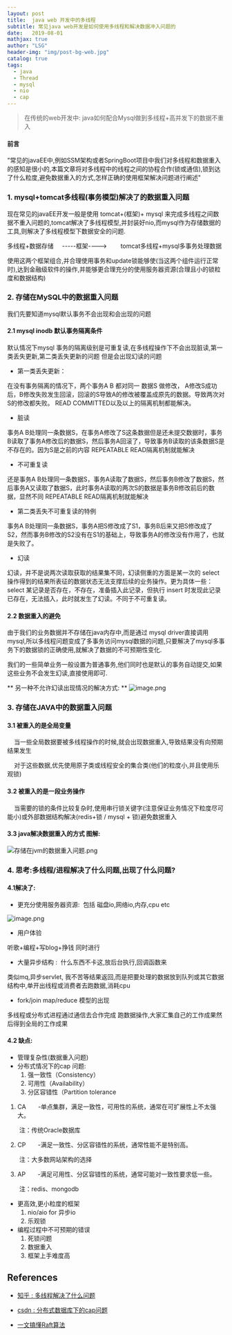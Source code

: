 ```yaml
---
layout: post
title:  java web 开发中的多线程
subtitle: 常见java web开发是如何使用多线程和解决数据冲入问题的
date:   2019-08-01
mathjax: true
author: "LSG"
header-img: "img/post-bg-web.jpg"
catalog: true
tags: 
  - java
  - Thread 
  - mysql
  - nio
  - cap
---
```





>  在传统的web开发中: java如何配合Mysql做到多线程+高并发下的数据不重入



#### 前言

"常见的javaEE中,例如SSM架构或者SpringBoot项目中我们对多线程和数据重入的感知是很小的,本篇文章将对多线程中的线程之间的协程合作(锁或通信),锁到达了什么粒度,避免数据重入的方式,怎样正确的使用框架解决问题进行阐述"

### 1. mysql+tomcat多线程(事务模型)解决了的数据重入问题

现在常见的javaEE开发一般是使用 tomcat+(框架)+ mysql 来完成多线程之间数据不重入问题的,tomcat解决了多线程模型,并封装好nio,而mysql作为存储数据的工具,则解决了多线程模型下数据安全的问题.


多线程+数据存储     -----框架---->        tomcat多线程+mysql多事务处理数据 

使用这两个框架组合,并合理使用事务和update锁能够使(当这两个组件运行正常时),达到金融级软件的操作,并能够更合理充分的使用服务器资源(合理且小的锁粒度和数据结构)

### 2. 存储在MySQL中的数据重入问题

我们先要知道mysql默认事务不会出现和会出现的问题

#### 2.1 mysql inodb 默认事务隔离条件
默认情况下mysql 事务的隔离级别是可重复读,在多线程操作下不会出现脏读,第一类丢失更新,第二类丢失更新的问题
但是会出现幻读的问题

- 第一类丢失更新：

在没有事务隔离的情况下，两个事务A B 都对同一 数据S 做修改， A修改S成功后，B修改失败发生回滚，回滚的S导致A的修改被覆盖成原先的数据。导致两次对S的修改都失败。
READ COMMITTED以及以上的隔离机制都能解决。

- 脏读

事务A B处理同一条数据S，在事务A修改了S这条数据但是还未提交数据时，事务B读取了事务A修改后的数据S，然后事务A回滚了，导致事务B读取的该条数据S是不存在的。因为S是之前的内容
REPEATABLE READ隔离机制就能解决  

- 不可重复读

还是事务A B处理同一条数据S，事务A读取了数据S，然后事务B修改了数据S，然后事务A又读取了数据S，此时事务A读取的两次S的数据是事务B修改前后的数据，显然不同
REPEATABLE READ隔离机制就能解决 

- 第二类丢失不可重复读的特例

事务A B处理同一条数据S，事务A把S修改成了S1，事务B后来又把S修改成了S2，然而事务B修改的S2没有在S1的基础上，导致事务A的修改没有作用了，也就是失败了。  

- 幻读  

幻读，并不是说两次读取获取的结果集不同，幻读侧重的方面是某一次的 select 操作得到的结果所表征的数据状态无法支撑后续的业务操作。更为具体一些：select 某记录是否存在，不存在，准备插入此记录，但执行 insert 时发现此记录已存在，无法插入，此时就发生了幻读。不同于不可重复读。 

#### 2.2 数据重入的避免
由于我们的业务数据并不存储在java内存中,而是通过 mysql driver直接调用mysql,所以多线程问题变成了多事务访问mysql数据的问题,只要解决了mysql多事务下的数据锁的正确使用,就解决了数据的不可预期性变化.

我们的一些简单业务一般设置为普通事务,他们同时也是默认的事务自动提交,如果这些业务不会发生幻读,直接使用即可.

** 另一种不允许幻读出现情况的解决方式: **
![image.png](https://cdn.nlark.com/yuque/0/2019/png/152121/1576670907652-34f74233-afdb-42e2-9954-2a8b40b947c1.png#align=left&display=inline&height=723&name=image.png&originHeight=723&originWidth=1163&size=72853&status=done&style=none&width=1163)


### 3. 存储在JAVA中的数据重入问题
#### 3.1 被重入的是全局变量

    当一些全局数据要被多线程操作的时候,就会出现数据重入,导致结果没有向预期结果发生 

    对于这些数据,优先使用原子类或线程安全的集合类(他们的粒度小,并且使用乐观锁)

#### 3.2 被重入的是一段业务操作
    当需要的锁的条件比较复杂时,使用串行锁关键字(注意保证业务情况下粒度尽可能小)或外部数据结构解决(redis+锁 / mysql + 锁)避免数据重入


#### 3.3 java解决数据重入的方式 图解:



![存储在jvm的数据重入问题.png](https://cdn.nlark.com/yuque/0/2019/png/152121/1576724747047-c6397a1b-466b-48a7-8992-ae1343014e84.png#align=left&display=inline&height=1758&name=%E5%AD%98%E5%82%A8%E5%9C%A8jvm%E7%9A%84%E6%95%B0%E6%8D%AE%E9%87%8D%E5%85%A5%E9%97%AE%E9%A2%98.png&originHeight=1758&originWidth=1639&size=260911&status=done&style=none&width=1639)

### 4. 思考:多线程/进程解决了什么问题,出现了什么问题?
#### 4.1解决了:

- 更充分使用服务器资源:  包括 磁盘io,网络io,内存,cpu etc

![image.png](https://cdn.nlark.com/yuque/0/2019/png/152121/1576726215693-54abf736-9ab6-44bb-8ff7-ea3fd6118a49.png#align=left&display=inline&height=862&name=image.png&originHeight=862&originWidth=546&size=347789&status=done&style=none&width=546)

- 用户体验

听歌+编程+写blog+挣钱 同时进行

- 大量异步结构 :  什么东西不卡这,放后台执行,回调函数来

类似mq,异步servlet, 我不苦等结果返回,而是把要处理的数据放到队列或其它数据结构中,单开出线程或消费者去跑数据,消耗cpu

- fork/join map/reduce 模型的出现

多线程或分布式进程通过通信去合作完成 跑数据操作,大家汇集自己的工作成果然后得到全局的工作成果

#### 4.2 缺点:

- 管理复杂性(数据重入问题)
- 分布式情况下的cap 问题:
  1. 强一致性（Consistency）
  1. 可用性（Availability）
  1. 分区容错性（Partition tolerance
1. CA　　-单点集群，满足一致性，可用性的系统，通常在可扩展性上不太强大。

　　注：传统Oracle数据库

2. CP　　-满足一致性、分区容错性的系统，通常性能不是特别高。

　　注：大多数网站架构的选择

3. AP　　-满足可用性、分区容错性的系统，通常可能对一致性要求低一些。

　　注：redis、mongodb

- 更高效,更小粒度的框架
  1. nio/aio for 异步io
  1. 乐观锁
- 编程过程中不可预期的错误
  1. 死锁问题
  1. 数据重入
  1. 框架上手难度高


## References

- [知乎 : 多线程解决了什么问题](https://www.zhihu.com/question/19901763)

- [csdn : 分布式数据库下的cap问题](https://www.cnblogs.com/it-taosir/p/9892801.html)

- [一文搞懂Raft算法](https://www.cnblogs.com/xybaby/p/10124083.html)



